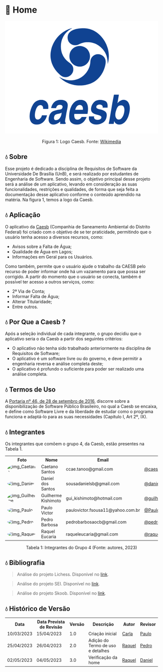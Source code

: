 # :potable_water: Home

<div align="center">
    <img src= "assets/imagens/logo-azul.png"/>
    <p> Figura 1: Logo Caesb. Fonte: <a href="https://upload.wikimedia.org/wikipedia/commons/6/63/Logo-Caesb-Vertical-png.png">Wikimedia</a></p> 
</div>


## :droplet: Sobre

Esse projeto é dedicado a disciplina de Requisitos de Software  da Universidade De Brasília (UnB), e será realizado por estudantes de Engenharia de Software. Sendo assim, o objetivo principal desse projeto será a análise de um aplicativo, levando em consideração as suas funcionalidades, restrições e qualidades, de forma que seja feita a documentação desse aplicativo conforme o conteúdo aprendido na matéria. Na figura 1, temos a logo da Caesb.


## :droplet: Aplicação

O aplicativo da [Caesb](https://play.google.com/store/apps/details?id=br.gov.df.caesb.mobile) (Companhia de Saneamento Ambiental do Distrito Federal) foi criado com o objetivo de se ter praticidade, permitindo que o usuário tenha acesso a diversos recursos, como:

* Avisos sobre a Falta de Água;
* Qualidade de Água em Lagos;
* Informações em Geral para os Usuários.

Como também, permite que o usuário ajude o trabalho da CAESB pelo recurso de poder informar onde há um vazamento para que possa ser corrigido.
A partir do momento que o usuário se conecta, também é possível ter acesso a outros serviços, como:

* 2ª Via de Conta;
* Informar Falta de Água;
* Alterar Titularidade;
* Entre outros.



## :droplet: Por Que a Caesb ?

Após a seleção individual de cada integrante, o grupo decidiu que o aplicativo seria o da Caesb a partir dos seguintes critérios:

- O aplicativo não tenha sido trabalhado anteriormente na disciplina de Requisitos de Software;
- O aplicativo é  um software livre ou do governo, e deve permitir a engenharia reversa e análise completa deste;
- O aplicativo é profundo o suficiente para poder ser realizado uma análise completa.

## :droplet: Termos de Uso
A [Portaria nº 46, de 28 de setembro de 2016](https://www.in.gov.br/web/dou/-/portaria-n-46-de-28-de-setembro-de-2016-24213768), discorre sobre a disponibilização de Software Público Brasileiro, no qual a Caesb se encaixa, e define como Software Livre e da liberdade de estudar como o programa funciona e adaptá-lo para as suas necessidades (Capítulo I, Art 2º, IX).

## :droplet: Integrantes
Os integrantes que comõem o grupo 4, da Caesb, estão presentes na Tabela 1.
<div align="center">
    <table>
    <tr>
        <th>Foto</th>
        <th>Nome</th>
        <th>Email</th>
        <th>GitHub</th>
    </tr>
    <tr>
        <td><img alt="img_Caetano" src="https://avatars.githubusercontent.com/u/22137470?v=4" style="border-radius:50%" width="100"></td>
        <td>Caetano Santos</td>
        <td>ccae.tanoo@gmail.com</td>
        <td><a href="https://github.com/caeslucio">@caeslucio</a></td>
    </tr>
    <tr>
        <td><img alt="img_Daniel" src="https://avatars.githubusercontent.com/u/95941136?v=4" style="border-radius:50%" width="100"></td>
        <td>Daniel dos Santos</td>
        <td>sousadanielsb@gmail.com</td>
        <td><a href="https://github.com/daniel-de-sousa">@daniel-de-sousa</a></td>
    </tr>
    <tr>
        <td><img alt="img_Guilherme" src="https://avatars.githubusercontent.com/u/104849205?v=4" style="border-radius:50%" width="100"></td>
        <td>Guilherme Kishimoto</td>
        <td>gui_kishimoto@hotmail.com</td>
        <td><a href="https://github.com/guilhermekishimoto">@guilhermekishimoto</a></td>
    </tr>
    <tr>
        <td><img alt="img_Paulo" src="https://avatars.githubusercontent.com/u/98675541?v=4" style="border-radius:50%" width="100"></td>
        <td>Paulo Victor</td>
        <td>paulovictor.fsousa11@yahoo.com.br</td>
        <td><a href="https://github.com/PauloVictorFS">@PauloVictorFS</a></td>
    </tr>
    <tr>
        <td><img alt="img_Pedro" src="https://avatars.githubusercontent.com/u/78980796?v=4" style="border-radius:50%" width="100"></td>
        <td>Pedro Barbosa</td>
        <td>pedrobarbosaocb@gmail.com</td>
        <td><a href="https://github.com/pedrobarbosaocb">@pedrobarbosaocb</a></td>
    </tr>
    <tr>
        <td><img alt="img_Raquel" src="https://avatars.githubusercontent.com/u/81540491?v=4" style="border-radius:50%" width="100"></td>
        <td>Raquel Eucaria</td>
        <td>raqueleucaria@gmail.com</td>
        <td><a href="https://github.com/raqueleucaria">@raqueleucaria</a></td>
    </tr>
    </table>
    <p>Tabela 1: Integrantes do Grupo 4 (Fonte: autores, 2023)</p>
</div>


## :droplet: Bibliografia

> Análise do projeto Lichess. Disponível no [link](https://requisitos-de-software.github.io/2022.2-Lichess/).

> Análise do projeto SEI. Disponível no [link](https://github.com/Interacao-Humano-Computador/2020.1-SEI).

> Análise do projeto Skoob. Disponível no [link](https://github.com/Interacao-Humano-Computador/2022.2-Skoob).

## :droplet: Histórico de Versão
<div align="center">
    <table>
    <tr>
        <th>Data</th>
        <th>Data Prevista de Revisão</th>
        <th>Versão</th>
        <th>Descrição</th>
        <th>Autor</th>
        <th>Revisor</th>
    </tr>
    <tr>
        <td>10/03/2023</td>
        <td>15/04/2023</td>
        <td>1.0</td>
        <td>Criação inicial</td>
        <td><a href="https://github.com/ccarlaa">Carla</a></td>
        <td><a href="https://github.com/PauloVictorFS">Paulo</a></td>
    </tr>
    <tr>
        <td>25/04/2023</td>
        <td>26/04/2023</td>
        <td>2.0</td>
        <td>Adição do Termo de uso e detalhes</td>
        <td><a href="https://github.com/raqueleucaria">Raquel</a></td>
        <td><a href="https://github.com/pedrobarbosaocb">Pedro</a></td>
    </tr>
    <tr>
        <td>02/05/2023</td>
        <td>04/05/2023</td>
        <td>3.0</td>
        <td>Verificação da home</td>
        <td><a href="https://github.com/raqueleucaria">Raquel</a></td>
        <td><a href="https://github.com/daniel-de-sousa">Daniel</a></td>
    </tr>
    </table>


</div>